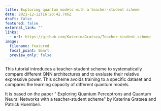 ```yaml
---
title: Exploring quantum models with a teacher-student scheme
date: 2021-12-12T16:20:42.786Z
draft: false
featured: false
external_link: ""
links:
  - url: https://github.com/KaterinaGratsea/Teacher-student_scheme
image:
  filename: featured
  focal_point: Smart
  preview_only: false
---
```

This tutorial introduces a teacher-student scheme to systematically compare different QNN architectures and to evaluate their relative expressive power. This scheme avoids training to a specific dataset and compares the learning capacity of different quantum models.

It is based on the paper " Exploring Quantum Perceptrons and Quantum Neural Networks with a teacher-student scheme" by [](https://arxiv.org/abs/2105.01477)Katerina Gratsea and Patrick Huembeli.